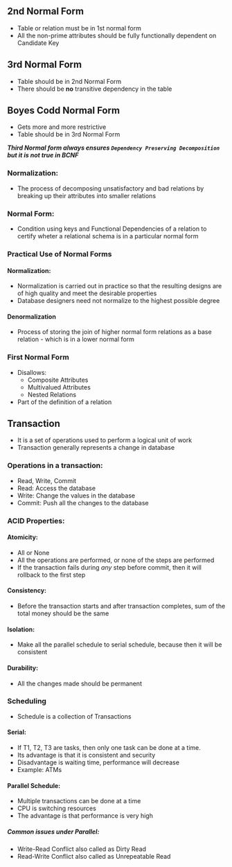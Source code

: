 ## 2nd Normal Form
- Table or relation must be in 1st normal form
- All the non-prime attributes should be fully functionally dependent on Candidate Key

## 3rd Normal Form
- Table should be in 2nd Normal Form
- There should be __no__ transitive dependency in the table

## Boyes Codd Normal Form
- Gets more and more restrictive
- Table should be in 3rd Normal Form

___Third Normal form always ensures `Dependency Preserving Decomposition` but it is not true in BCNF___


### Normalization:
- The process of decomposing unsatisfactory and bad relations by breaking up their attributes into smaller relations

### Normal Form:
- Condition using keys and Functional Dependencies of a relation to certify wheter a relational schema is in a particular normal form

### Practical Use of Normal Forms

#### Normalization:
- Normalization is carried out in practice so that the resulting designs are of high quality and meet the desirable properties
- Database designers need not normalize to the highest possible degree

#### Denormalization
- Process of storing the join of higher normal form relations as a base relation - which is in a lower normal form

### First Normal Form
- Disallows:
  - Composite Attributes
  - Multivalued Attributes
  - Nested Relations
- Part of the definition of a relation


## Transaction

- It is a set of operations used to perform a logical unit of work
- Transaction generally represents a change in database

### Operations in a transaction:
- Read, Write, Commit
- Read: Access the database
- Write: Change the values in the database
- Commit: Push all the changes to the database

### ACID Properties:
#### Atomicity:
- All or None
- All the operations are performed, or none of the steps are performed
- If the transaction fails during _any_ step before commit, then it will rollback to the first step

#### Consistency:
- Before the transaction starts and after transaction completes, sum of the total money should be the same

#### Isolation:
- Make all the parallel schedule to serial schedule, because then it will be consistent

#### Durability:
- All the changes made should be permanent

### Scheduling
- Schedule is a collection of Transactions
#### Serial:
- If T1, T2, T3 are tasks, then only one task can be done at a time.
- Its advantage is that it is consistent and security
- Disadvantage is waiting time, performance will decrease
- Example: ATMs

#### Parallel Schedule:
- Multiple transactions can be done at a time
- CPU is switching resources
- The advantage is that performance is very high

##### Common issues under Parallel:
- Write-Read Conflict also called as Dirty Read
- Read-Write Conflict also called as Unrepeatable Read




